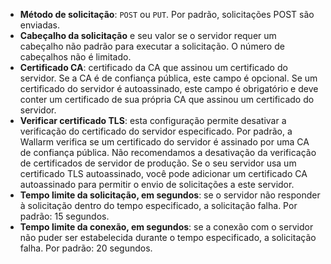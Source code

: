* **Método de solicitação**: `POST` ou `PUT`. Por padrão, solicitações POST são enviadas.
* **Cabeçalho da solicitação** e seu valor se o servidor requer um cabeçalho não padrão para executar a solicitação. O número de cabeçalhos não é limitado.
* **Certificado CA**: certificado da CA que assinou um certificado do servidor. Se a CA é de confiança pública, este campo é opcional. Se um certificado do servidor é autoassinado, este campo é obrigatório e deve conter um certificado de sua própria CA que assinou um certificado do servidor.
* **Verificar certificado TLS**: esta configuração permite desativar a verificação do certificado do servidor especificado. Por padrão, a Wallarm verifica se um certificado do servidor é assinado por uma CA de confiança pública. Não recomendamos a desativação da verificação de certificados de servidor de produção. Se o seu servidor usa um certificado TLS autoassinado, você pode adicionar um certificado CA autoassinado para permitir o envio de solicitações a este servidor.
* **Tempo limite da solicitação, em segundos**: se o servidor não responder à solicitação dentro do tempo especificado, a solicitação falha. Por padrão: 15 segundos.
* **Tempo limite da conexão, em segundos**: se a conexão com o servidor não puder ser estabelecida durante o tempo especificado, a solicitação falha. Por padrão: 20 segundos.